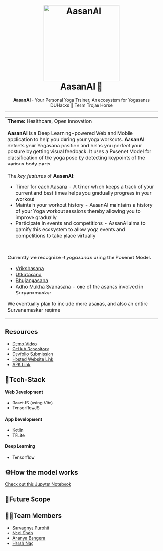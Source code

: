 <h1 align="center">
  <a href="https://github.com/saRvaGnyA/AasanAI">
    <img src="https://user-images.githubusercontent.com/24823649/179339376-1806c895-b200-473c-ab78-7554b130d912.gif" alt="AasanAI" width="250" height="250">
  </a>
  <br>
  AasanAI 🙏
</h1>

<div align="center">
   <strong>AasanAI</strong> - Your Personal Yoga Trainer, An ecosystem for Yogasanas<br>
  DUHacks || Team Trojan Horse
</div>
<hr>

<table>
  <tr>
    <td>
      <strong>Theme:</strong> Healthcare, Open Innovation <br> <br>
      <strong>AasanAI</strong> is a Deep Learning-powered Web and Mobile application to help you during your yoga workouts. <strong>AasanAI</strong> detects your Yogasana position and helps you perfect your posture by getting visual feedback. It uses a Posenet Model for classification of the yoga pose by detecting keypoints of the various body parts. <br> <br>
      The <i>key features</i> of <strong>AasanAI</strong>:
      <ul>
        <li> Timer for each Aasana - A timer which keeps a track of your current and best times helps you gradually progress in your workout
        <li> Maintain your workout history - AasanAI maintains a history of your Yoga workout sessions thereby allowing you to improve gradually
        <li> Participate in events and competitions - AasanAI aims to gamify this ecosystem to allow yoga events and competitions to take place virtually
      </ul>
      <br>
      
 Currently we recognize <i>4 yogasanas</i> using the Posenet Model:
      <ul>
        <li><a href = "https://en.wikipedia.org/wiki/Vrikshasana">Vrikshasana</a></li>
        <li><a href = "https://en.wikipedia.org/wiki/Utkatasana">Utkatasana</a></li>
        <li><a href = "https://en.wikipedia.org/wiki/Bhujangasana">Bhujangasana</a></li>
        <li><a href = "https://en.wikipedia.org/wiki/Downward_Dog_Pose">Adho Mukha Svanasana</a> - one of the asanas involved in Suryanamaskar</li>
      </ul>
      We eventually plan to include more asanas, and also an entire Suryanamaskar regime
  </td>
 </tr>
</table>

## Resources
- [Demo Video]()
- [GitHub Repository]()
- [Devfolio Submission]()
- [Hosted Website Link]()
- [APK Link]()

## 🤖Tech-Stack

#### Web Development
- ReactJS (using Vite)
- TensorflowJS

#### App Development
- Kotlin
- TFLite

#### Deep Learning
- Tensorflow

## ⚙How the model works
[Check out this Jupyter Notebook]()

## 🔮Future Scope


## 👨‍💻Team Members
- [Sarvagnya Purohit](https://github.com/saRvaGnyA)
- [Neel Shah](https://github.com/Neel-Shah-29)
- [Ananya Bangera](https://github.com/ananya-bangera)
- [Harsh Nag](https://github.com/Jigsaw-23122002)
